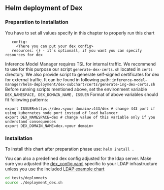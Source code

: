 ## Helm deployment of Dex

### Preparation to installation

You have to set all values specify in this chapter to properly run this chart
```issuer: "none" - issuer must be the same like in dex config
   config:
     <There you can put your dex config>
   resources: {} - it`s optionall, if you want you can specify resources for dex
```

Inference Model Manager requires TSL for internal traffic. We recommend to use for this purpose our script ```generate-dex-certs.sh``` located in ```certs``` directory.
We also provide script to generate self-signed certificates for dex for external traffic. It can be found in following path: ```inference-model-manager/helm-deployment/dex-subchart/certs/generate-ing-dex-certs.sh```
Before running scripts mentioned above, set the environment variable ```DEX_NAMESPACE, DEX_DOMAIN_NAME, ISSUER```
Format of above variables should fit following patterns:
```
export ISSUER=https://dex.<your domain>:443/dex # change 443 port if using kubernetes node port instead of load balancer
export DEX_NAMESPACE=dex # change value of this variable only if you understand consequences
export DEX_DOMAIN_NAME=dex.<your domain>
```


### Installation

To install this chart after preparation phase use:
```helm install .```

You can also a predefined dex config adjusted for the ldap server. Make sure you adjusted the 
[dex_config.yaml](../../tests/deployment/dex_config.yaml) specific to your LDAP infrastructure unless you use the included
[LDAP example chart](../../tests/deployment/ldap)

```bash
cd tests/deplomnets
source ./deployment_dex.sh
```

